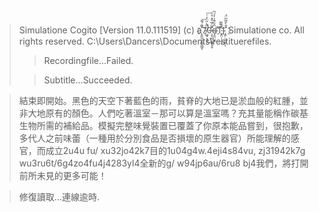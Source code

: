 >Simulatione Cogito [Version 11.0.111519] (c) a҈̨̱̫̜̗͇̯͖̥̌͊́͊͞7̸͖̟͓̘̈̃̀̋̈̓͑̚͢͞0̶̧̛̖͚͔̱͍͎̥͌̍̅̊̽̊͐d̴̡͈̤̱̭̂̏̃̾̓́̃̕1҉̢̛̤̦̦̞̊͌͂̚ͅ1҈̡̛̜̣̯͚̜̖̇̄̀̌̃̃̈́ Simulatione co. All rights reserved.
>C:\Users\Dancers\Documents\restituerefiles.
>
>>Recordingfile…Failed.
>
>>Subtitle…Succeeded.

>結束即開始。黑色的天空下著藍色的雨，貧脊的大地已是淤血般的紅腫，並非大地原有的顏色。人們吃著溫室－那可以算是溫室嗎？充其量能稱作碳基生物所需的補給品。模擬完整味覺裝置已覆蓋了你原本能品嘗到，很抱歉，多代人之前味蕾（一種用於分別食品是否損壞的原生器官）所能理解的感官，而成立2u4u fu/ xu32jo42k7目的1u04g4w.4eji4s84vu, zj31942k7g wu3ru6t/6g4zo4fu4j4283yl4全新的g/ w94jp6au/6ru8 bj4我們，將打開前所未見的更多可能！

>修復讀取...連線逾時.
